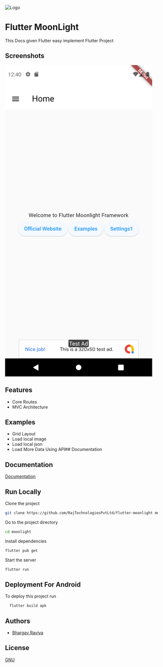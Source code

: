 
![Logo](https://camo.githubusercontent.com/9b9d6adff7cadc133aef6f203dcffcb14d4fe0cc9fc04ed9888c4f3340e9a19b/68747470733a2f2f7777772e72616a746563686e6f6c6f676965732e636f6d2f75692f696d616765732f72616a2d746563686e6f6c6f676965732d6c6f676f2d746f702d70616e656c2e6a7067)


# Flutter MoonLight

This Docs given Flutter easy implement Flutter Project


## Screenshots

![App Screenshot](https://raw.githubusercontent.com/RajTechnologiesPvtLtd/flutter-moonlight/master/screenshot.png)


## Features

- Core Routes
- MVC Architecture 


## Examples

- Grid Layout
- Load local image
- Load local json
- Load More Data Using API## Documentation

## Documentation

[Documentation](https://rajtechnologiespvtltd.github.io/flutter-moonlight/docs)

## Run Locally

Clone the project

```bash
git clone https://github.com/RajTechnologiesPvtLtd/flutter-moonlight moonlight
```

Go to the project directory

```bash
cd moonlight
```

Install dependencies

```bash
flutter pub get
```

Start the server

```bash
flutter run
```

## Deployment For Android

To deploy this project run

```bash
  flutter build apk
```


## Authors

- [Bhargav Raviya](https://www.github.com/bhargavraviya)


## License

[GNU](https://github.com/RajTechnologiesPvtLtd/flutter-moonlight/blob/master/LICENSE)


